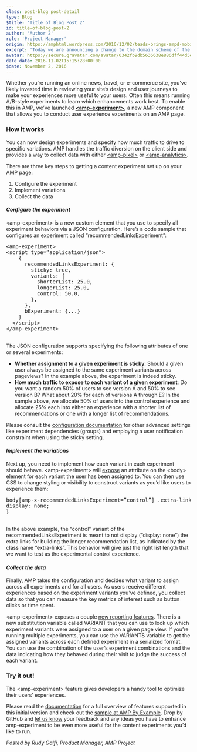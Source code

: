 ```yaml
---
class: post-blog post-detail
type: Blog
$title: 'Title of Blog Post 2'
id: title-of-blog-post-2
author: 'Author 2'
role: 'Project Manager'
origin: https://amphtml.wordpress.com/2016/12/02/teads-brings-ampd-mobile-video-inventory-to-premium-publishers/amp/
excerpt: 'Today we are announcing a change to the domain scheme of the Google AMP Cache. Beginning soon, the Google AMP Cache will serve each site from its own subdomain of https://cdn.ampproject.org. This change will allow content served from the Google AMP Cache to be protected by the fundamental security model of the web: the HTML5 origin.'
avatar: https://secure.gravatar.com/avatar/0342fb9db5636638e886dff44d5ec94c?d=identicon&r=g
date_data: 2016-11-02T15:15:28+00:00
$date: November 2, 2016
---
```


<div class="amp-wp-article-content">
<p><span class="amp-wp-inline-329fdb7771c10d07df9eb73273c95a60">Whether you’re running an online news, travel, or e-commerce site, you’ve likely invested time in reviewing your site’s design and user journeys to make your experiences more useful to your users. Often this means running A/B-style experiments to learn which enhancements work best.&nbsp;To enable this in AMP, we’ve launched </span><a href="https://github.com/ampproject/amphtml/blob/master/extensions/amp-experiment/amp-experiment.md"><b>&lt;amp-experiment&gt;</b></a><span class="amp-wp-inline-329fdb7771c10d07df9eb73273c95a60">, a new AMP component that allows you to conduct user experience experiments on an AMP page.</span></p>
<h3><span class="amp-wp-inline-329fdb7771c10d07df9eb73273c95a60">How it works</span></h3>
<p><span class="amp-wp-inline-329fdb7771c10d07df9eb73273c95a60">You can now design experiments and specify how much traffic to drive to specific variations. AMP handles the traffic diversion on the client side and provides a way to collect data with either </span><a href="https://www.ampproject.org/docs/reference/amp-pixel.html"><span class="amp-wp-inline-329fdb7771c10d07df9eb73273c95a60">&lt;amp-pixel&gt;</span></a><span class="amp-wp-inline-329fdb7771c10d07df9eb73273c95a60"> or </span><a href="https://www.ampproject.org/docs/reference/extended/amp-analytics.html"><span class="amp-wp-inline-329fdb7771c10d07df9eb73273c95a60">&lt;amp-analytics&gt;</span></a><span class="amp-wp-inline-329fdb7771c10d07df9eb73273c95a60">.</span></p>
<p>There are three key steps to getting a content experiment set up on your AMP page:</p>
<ol><li class="amp-wp-inline-329fdb7771c10d07df9eb73273c95a60"><span class="amp-wp-inline-329fdb7771c10d07df9eb73273c95a60">Configure the experiment</span></li>
<li class="amp-wp-inline-329fdb7771c10d07df9eb73273c95a60"><span class="amp-wp-inline-329fdb7771c10d07df9eb73273c95a60">Implement variations</span></li>
<li class="amp-wp-inline-329fdb7771c10d07df9eb73273c95a60"><span class="amp-wp-inline-329fdb7771c10d07df9eb73273c95a60">Collect the data</span></li>
</ol><h4><i><span class="amp-wp-inline-329fdb7771c10d07df9eb73273c95a60">Configure the experiment</span></i></h4>
<p><span class="amp-wp-inline-329fdb7771c10d07df9eb73273c95a60">&lt;amp-experiment&gt; is a new custom element that you use to specify all experiment behaviors via a JSON configuration. Here’s a code sample that configures an experiment called “recommendedLinksExperiment”:</span></p>
<pre class="brush: plain; title: ; notranslate" title="">
&lt;amp-experiment&gt;
&lt;script type=”application/json”&gt;
&nbsp; &nbsp; {
&nbsp; &nbsp; &nbsp; recommendedLinksExperiment: {
&nbsp; &nbsp; &nbsp; &nbsp; sticky: true, 
&nbsp; &nbsp; &nbsp; &nbsp; variants: {
&nbsp; &nbsp; &nbsp; &nbsp; &nbsp; shorterList: 25.0,
&nbsp; &nbsp; &nbsp; &nbsp; &nbsp; longerList: 25.0,
&nbsp; &nbsp; &nbsp; &nbsp; &nbsp; control: 50.0,
&nbsp; &nbsp; &nbsp; &nbsp; },
&nbsp; &nbsp; &nbsp; },
&nbsp; &nbsp; &nbsp; bExperiment: {...}
&nbsp; &nbsp; }
&nbsp; &lt;/script&gt;
&lt;/amp-experiment&gt;

</pre>
<p><span class="amp-wp-inline-329fdb7771c10d07df9eb73273c95a60">The JSON configuration supports specifying the following attributes of one or several experiments:</span></p>
<ul><li class="amp-wp-inline-329fdb7771c10d07df9eb73273c95a60"><b>Whether assignment to a given experiment is sticky</b><span class="amp-wp-inline-329fdb7771c10d07df9eb73273c95a60">: Should a given user always be assigned to the same experiment variants across pageviews? In the example above, the experiment is indeed sticky.</span></li>
<li class="amp-wp-inline-329fdb7771c10d07df9eb73273c95a60"><b>How much traffic to expose to each variant of a given experiment</b><span class="amp-wp-inline-329fdb7771c10d07df9eb73273c95a60">: Do you want a random 50% of users to see version A and 50% to see version B? What about 20% for each of versions A through E? In the sample above, we allocate 50% of users into the control experience and allocate 25% each into either an experience with a shorter list of recommendations or one with a longer list of recommendations.</span></li>
</ul><p><span class="amp-wp-inline-329fdb7771c10d07df9eb73273c95a60">Please consult the </span><a href="https://www.ampproject.org/docs/reference/extended/amp-experiment.html#configuration"><span class="amp-wp-inline-329fdb7771c10d07df9eb73273c95a60">configuration documentation</span></a><span class="amp-wp-inline-329fdb7771c10d07df9eb73273c95a60"> for other advanced settings like experiment dependencies (groups) and employing a user notification constraint when using the sticky setting.</span></p>
<h4><i><span class="amp-wp-inline-329fdb7771c10d07df9eb73273c95a60">Implement the variations</span></i></h4>
<p><span class="amp-wp-inline-329fdb7771c10d07df9eb73273c95a60">Next up, you need to implement how each variant in each experiment should behave. &lt;amp-experiment&gt; will </span><a href="https://www.ampproject.org/docs/reference/extended/amp-experiment.html#style-a-variant"><span class="amp-wp-inline-329fdb7771c10d07df9eb73273c95a60">expose</span></a><span class="amp-wp-inline-329fdb7771c10d07df9eb73273c95a60"> an attribute on the &lt;body&gt; element for each variant the user has been assigned to. You can then use CSS to change styling or visibility to construct variants as you’d like users to experience them:</span></p>
<pre class="brush: plain; title: ; notranslate" title="">
body[amp-x-recommendedLinksExperiment=”control”] .extra-links {
display: none;
}

</pre>
<p><span class="amp-wp-inline-329fdb7771c10d07df9eb73273c95a60">In the above example, the “control” variant of the </span><span class="amp-wp-inline-329fdb7771c10d07df9eb73273c95a60">recommendedLinksExperiment</span><span class="amp-wp-inline-329fdb7771c10d07df9eb73273c95a60"> is meant to not display (“display: none”) the extra links for building the longer recommendation list, as indicated by the class name “extra-links”. This behavior will give just the right list length that we want to test as the experimental control experience.</span></p>
<h4><i><span class="amp-wp-inline-329fdb7771c10d07df9eb73273c95a60">Collect the data</span></i></h4>
<p><span class="amp-wp-inline-329fdb7771c10d07df9eb73273c95a60">Finally, AMP takes the configuration and decides what variant to assign across all experiments and for all users. As users receive different experiences based on the experiment variants you’ve defined, you collect data so that you can measure the key metrics of interest such as button clicks or time spent.</span></p>
<p><span class="amp-wp-inline-329fdb7771c10d07df9eb73273c95a60">&lt;amp-experiment&gt; exposes a couple </span><a href="https://github.com/ampproject/amphtml/blob/master/extensions/amp-experiment/amp-experiment.md#reporting"><span class="amp-wp-inline-329fdb7771c10d07df9eb73273c95a60">new reporting features</span></a><span class="amp-wp-inline-329fdb7771c10d07df9eb73273c95a60">. There is a new substitution variable called VARIANT that you can use to look up which experiment variants were assigned to a user on a given page view. If you’re running multiple experiments, you can use the VARIANTS variable to get the assigned variants across each defined experiment in a serialized format. You can use the combination of the user’s experiment combinations and the data indicating how they behaved during their visit to judge the success of each variant.</span></p>
<h3><span class="amp-wp-inline-329fdb7771c10d07df9eb73273c95a60">Try it out!</span></h3>
<p><span class="amp-wp-inline-329fdb7771c10d07df9eb73273c95a60">The &lt;amp-experiment&gt; feature gives developers a handy tool to optimize their users’ experiences.</span></p>
<p><span class="amp-wp-inline-329fdb7771c10d07df9eb73273c95a60">Please read the </span><a href="https://www.ampproject.org/docs/reference/extended/amp-experiment.html#override-variant-allocation"><span class="amp-wp-inline-329fdb7771c10d07df9eb73273c95a60">documentation</span></a><span class="amp-wp-inline-329fdb7771c10d07df9eb73273c95a60"> for a full overview of features supported in this initial version and check out the </span><a href="https://ampbyexample.com/components/amp-experiment/"><span class="amp-wp-inline-329fdb7771c10d07df9eb73273c95a60">sample at AMP By Example</span></a><span class="amp-wp-inline-329fdb7771c10d07df9eb73273c95a60">. Drop by GitHub and </span><a href="https://github.com/ampproject/amphtml/issues/new"><span class="amp-wp-inline-329fdb7771c10d07df9eb73273c95a60">let us know</span></a><span class="amp-wp-inline-329fdb7771c10d07df9eb73273c95a60"> your feedback and any ideas you have to enhance amp-experiment to be even more useful for the content experiments you’d like to run.</span></p>
<p><i><span class="amp-wp-inline-329fdb7771c10d07df9eb73273c95a60">Posted by Rudy Galfi, Product Manager, AMP Project</span></i></p>
</div>
